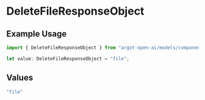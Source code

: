# DeleteFileResponseObject

## Example Usage

```typescript
import { DeleteFileResponseObject } from "argot-open-ai/models/components";

let value: DeleteFileResponseObject = "file";
```

## Values

```typescript
"file"
```